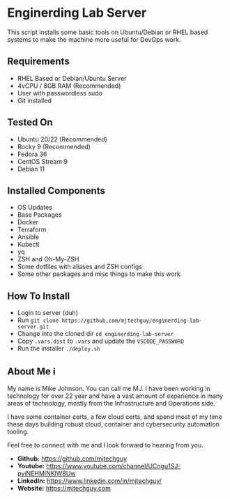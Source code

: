 # Enginerding Lab Server

This script installs some basic tools on Ubuntu/Debian or RHEL based systems to make the machine more useful for DevOps work.

## Requirements
- RHEL Based or Debian/Ubuntu Server
- 4vCPU / 8GB RAM (Recommended)
- User with passwordless sudo
- Git installed

## Tested On
- Ubuntu 20/22 (Recommended)
- Rocky 9 (Recommended)
- Fedora 36
- CentOS Stream 9
- Debian 11

## Installed Components
- OS Updates
- Base Packages
- Docker
- Terraform
- Ansible
- Kubectl
- yq
- ZSH and Oh-My-ZSH
- Some dotfiles with aliases and ZSH configs
- Some other packages and misc things to make this work

## How To Install

- Login to server (duh)
- Run `git clone https://github.com/mjtechguy/enginerding-lab-server.git`
- Change into the cloned dir `cd enginerding-lab-server`
- Copy `.vars.dist` to `.vars` and update the `VSCODE_PASSWORD`
- Run the installer `./deploy.sh`

## About Me ℹ️

My name is Mike Johnson. You can call me MJ. I have been working in technology for over 22 year and have a vast amount of experience in many areas of technology, mostly from the Infrastructure and Operations side.

I have some container certs, a few cloud certs, and spend most of my time these days building robust cloud, container and cybersecurity automation tooling.

Feel free to connect with me and I look forward to hearing from you.

- **Github:** https://github.com/mjtechguy
- **Youtube:** https://www.youtube.com/channel/UCngu1SJ-pyiNEHMINKlW8Uw
- **LinkedIn:** https://www.linkedin.com/in/mjtechguy/
- **Website:** https://mjtechguy.com

